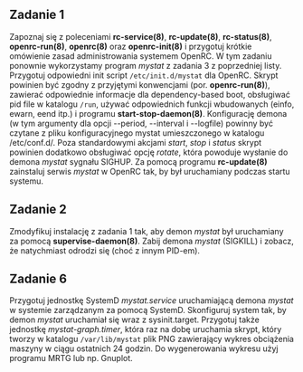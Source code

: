 ## Zadanie 1
Zapoznaj się z poleceniami **rc-service(8)**, **rc-update(8)**,
**rc-status(8)**, **openrc-run(8)**, **openrc(8)** oraz **openrc-init(8)** i przygotuj krótkie omówienie zasad administrowania systemem OpenRC. W tym zadaniu ponownie wykorzystamy program *mystat* z zadania 3 z poprzedniej listy. Przygotuj odpowiedni init script ```/etc/init.d/mystat``` dla OpenRC. Skrypt powinien być zgodny z przyjętymi konwencjami (por. **openrc-run(8)**), zawierać odpowiednie informacje dla dependency-based boot, obsługiwać pid file w katalogu ```/run```, używać odpowiednich funkcji wbudowanych (einfo, ewarn, eend itp.) i programu **start-stop-daemon(8)**. Konfigurację demona (w tym argumenty dla opcji --period, --interval i --logfile) powinny być czytane z pliku konfiguracyjnego mystat umieszczonego w katalogu /etc/conf.d/. Poza standardowymi akcjami *start*, *stop* i *status* skrypt powinien dodatkowo obsługiwać opcję *rotate*, która powoduje wysłanie do demona *mystat* sygnału SIGHUP. Za pomocą programu **rc-update(8)** zainstaluj serwis *mystat* w OpenRC tak, by był uruchamiany podczas startu systemu.

## Zadanie 2
Zmodyfikuj instalację z zadania 1 tak, aby demon *mystat* był uruchamiany za pomocą **supervise-daemon(8)**. Zabij demona *mystat* (SIGKILL) i zobacz, że natychmiast odrodzi się (choć z innym PID-em).

## Zadanie 6
Przygotuj jednostkę SystemD *mystat.service* uruchamiającą demona *mystat* w systemie zarządzanym za pomocą SystemD. Skonfiguruj system tak, by demon *mystat* uruchamiał się wraz z sysinit.target. Przygotuj także jednostkę *mystat-graph.timer*, która raz na dobę uruchamia skrypt, który tworzy w katalogu ```/var/lib/mystat``` plik PNG zawierający wykres obciążenia maszyny w ciągu ostatnich 24 godzin. Do wygenerowania wykresu użyj programu MRTG lub np. Gnuplot.